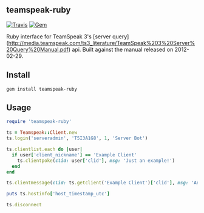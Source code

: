 teamspeak-ruby
----------
[![Travis](https://img.shields.io/travis/matthin/teamspeak-ruby.svg)](https://travis-ci.org/matthin/teamspeak-ruby)
[![Gem](https://img.shields.io/gem/v/teamspeak-ruby.svg)](https://rubygems.org/gems/teamspeak-ruby/)

Ruby interface for TeamSpeak 3's [server query]
(http://media.teamspeak.com/ts3_literature/TeamSpeak%203%20Server%20Query%20Manual.pdf) api.
Built against the manual released on 2012-02-29.

Install
----------
```shell
gem install teamspeak-ruby
```

Usage
----------
```ruby
require 'teamspeak-ruby'

ts = Teamspeak::Client.new
ts.login('serveradmin', 'T5I3A1G8', 1, 'Server Bot')

ts.clientlist.each do |user|
  if user['client_nickname'] == 'Example Client'
    ts.clientpoke(clid: user['clid'], msg: 'Just an example!')
  end
end

ts.clientmessage(clid: ts.getclient('Example Client')['clid'], msg: 'Another example!')

puts ts.hostinfo['host_timestamp_utc']

ts.disconnect
```

